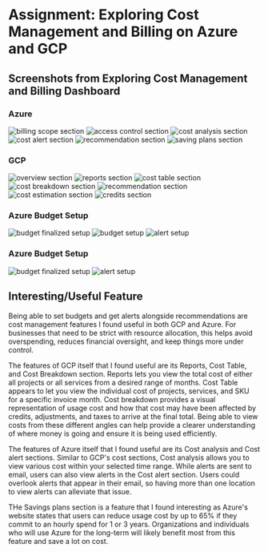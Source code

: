 # Assignment: Exploring Cost Management and Billing on Azure and GCP

## Screenshots from Exploring Cost Management and Billing Dashboard
### Azure 
![billing scope section](img/azure_explored/billing_scope.png)
![access control section](img/azure_explored/access_control.png)
![cost analysis section](img/azure_explored/cost_analysis.png)
![cost alert section](img/azure_explored/cost_alerts.png)
![recommendation section](img/azure_explored/recommendations.png)
![saving plans section](img/azure_explored/saving_plans.png)

### GCP
![overview section](img/gcp_explored/overview.png)
![reports section](img/gcp_explored/reports.png)
![cost table section](img/gcp_explored/cost_table.png)
![cost breakdown section](img/gcp_explored/cost_breakdown.png)
![recommendation section](img/gcp_explored/recommendations.png)
![cost estimation section](img/gcp_explored/cost_est.png)
![credits section](img/gcp_explored/credits.png)

### Azure Budget Setup
![budget finalized setup](img/budget_setup/azure_budget_setup_1.png)
![budget setup](img/budget_setup/azure_budget_setup_1.png)
![alert setup](img/budget_setup/azure_alert_setup.png)

### Azure Budget Setup
![budget finalized setup](img/budget_setup/gcp_budget_setup.png)
![alert setup](img/budget_setup/gcp_alert_setup.png)

## Interesting/Useful Feature
Being able to set budgets and get alerts alongside recommendations are cost management features I found useful in both GCP and Azure. For businesses that need to be strict with resource allocation, this helps avoid overspending, reduces financial oversight, and keep things more under control.  

The features of GCP itself that I found useful are its Reports, Cost Table, and Cost Breakdown section. Reports lets you view the total cost of either all projects or all services from a desired range of months. Cost Table appears to let you view the individual cost of projects, services, and SKU for a specific invoice month. Cost breakdown provides a visual representation of usage cost and how that cost may have been affected by credits, adjustments, and taxes to arrive at the final total. Being able to view costs from these different angles can help provide a clearer understanding of where money is going and ensure it is being used efficiently. 

The features of Azure itself that I found useful are its Cost analysis and Cost alert sections. Similar to GCP's cost sections, Cost analysis allows you to view various cost within your selected time range. While alerts are sent to email, users can also view alerts in the Cost alert section. Users could overlook alerts that appear in their email, so having more than one location to view alerts can alleviate that issue. 

THe Savings plans section is a feature that I found interesting as Azure's website states that users can reduce usage cost by up to 65% if they commit to an hourly spend for 1 or 3 years. Organizations and individuals who will use Azure for the long-term will likely benefit most from this feature and save a lot on cost. 